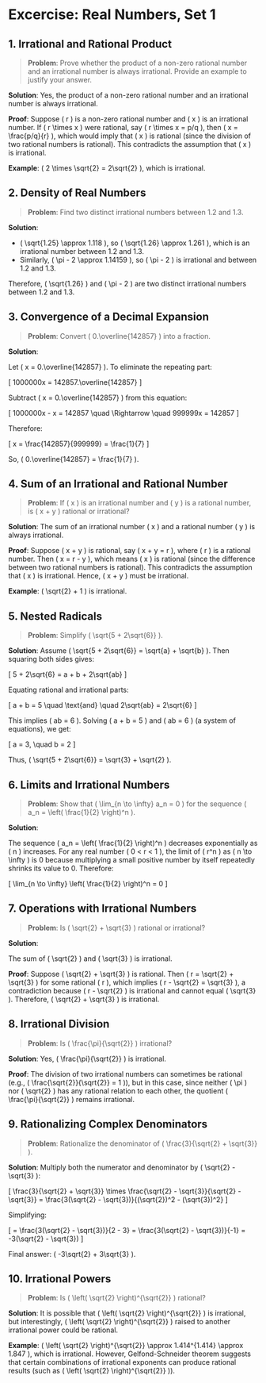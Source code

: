 # Excercise: Real Numbers, Set 1

## 1. **Irrational and Rational Product**
>   **Problem**: Prove whether the product of a non-zero rational number and an irrational number is always irrational. Provide an example to justify your answer.

   **Solution**: 
   Yes, the product of a non-zero rational number and an irrational number is always irrational. 

   **Proof**: Suppose \( r \) is a non-zero rational number and \( x \) is an irrational number. If \( r \times x \) were rational, say \( r \times x = p/q \), then \( x = \frac{p/q}{r} \), which would imply that \( x \) is rational (since the division of two rational numbers is rational). This contradicts the assumption that \( x \) is irrational.

   **Example**: \( 2 \times \sqrt{2} = 2\sqrt{2} \), which is irrational.

## 2. **Density of Real Numbers**
>  **Problem**: Find two distinct irrational numbers between 1.2 and 1.3.

   **Solution**: 
   - \( \sqrt{1.25} \approx 1.118 \), so \( \sqrt{1.26} \approx 1.261 \), which is an irrational number between 1.2 and 1.3.
   - Similarly, \( \pi - 2 \approx 1.14159 \), so \( \pi - 2 \) is irrational and between 1.2 and 1.3.

   Therefore, \( \sqrt{1.26} \) and \( \pi - 2 \) are two distinct irrational numbers between 1.2 and 1.3.

## 3. **Convergence of a Decimal Expansion**
>   **Problem**: Convert \( 0.\overline{142857} \) into a fraction.

   **Solution**:

   Let \( x = 0.\overline{142857} \). To eliminate the repeating part:

\[
1000000x = 142857.\overline{142857}
\]

   Subtract \( x = 0.\overline{142857} \) from this equation:

\[
1000000x - x = 142857 \quad \Rightarrow \quad 999999x = 142857
\]

   Therefore:

\[
x = \frac{142857}{999999} = \frac{1}{7}
\]

   So, \( 0.\overline{142857} = \frac{1}{7} \).

## 4. **Sum of an Irrational and Rational Number**
>   **Problem**: If \( x \) is an irrational number and \( y \) is a rational number, is \( x + y \) rational or irrational?

   **Solution**: 
   The sum of an irrational number \( x \) and a rational number \( y \) is always irrational. 

   **Proof**: Suppose \( x + y \) is rational, say \( x + y = r \), where \( r \) is a rational number. Then \( x = r - y \), which means \( x \) is rational (since the difference between two rational numbers is rational). This contradicts the assumption that \( x \) is irrational. Hence, \( x + y \) must be irrational.

   **Example**: \( \sqrt{2} + 1 \) is irrational.

## 5. **Nested Radicals**
>   **Problem**: Simplify \( \sqrt{5 + 2\sqrt{6}} \).

   **Solution**:
   Assume \( \sqrt{5 + 2\sqrt{6}} = \sqrt{a} + \sqrt{b} \). Then squaring both sides gives:

\[
5 + 2\sqrt{6} = a + b + 2\sqrt{ab}
\]

   Equating rational and irrational parts:

\[
a + b = 5 \quad \text{and} \quad 2\sqrt{ab} = 2\sqrt{6}
\]

   This implies \( ab = 6 \). Solving \( a + b = 5 \) and \( ab = 6 \) (a system of equations), we get:

\[
a = 3, \quad b = 2
\]

   Thus, \( \sqrt{5 + 2\sqrt{6}} = \sqrt{3} + \sqrt{2} \).

## 6. **Limits and Irrational Numbers**
>   **Problem**: Show that \( \lim_{n \to \infty} a_n = 0 \) for the sequence \( a_n = \left( \frac{1}{2} \right)^n \).

   **Solution**:

   The sequence \( a_n = \left( \frac{1}{2} \right)^n \) decreases exponentially as \( n \) increases. For any real number \( 0 < r < 1 \), the limit of \( r^n \) as \( n \to \infty \) is 0 because multiplying a small positive number by itself repeatedly shrinks its value to 0. Therefore:

\[
\lim_{n \to \infty} \left( \frac{1}{2} \right)^n = 0
\]

## 7. **Operations with Irrational Numbers**
>   **Problem**: Is \( \sqrt{2} + \sqrt{3} \) rational or irrational?

   **Solution**:

   The sum of \( \sqrt{2} \) and \( \sqrt{3} \) is irrational.

   **Proof**: Suppose \( \sqrt{2} + \sqrt{3} \) is rational. Then \( r = \sqrt{2} + \sqrt{3} \) for some rational \( r \), which implies \( r - \sqrt{2} = \sqrt{3} \), a contradiction because \( r - \sqrt{2} \) is irrational and cannot equal \( \sqrt{3} \). Therefore, \( \sqrt{2} + \sqrt{3} \) is irrational.

## 8. **Irrational Division**
>   **Problem**: Is \( \frac{\pi}{\sqrt{2}} \) irrational?

   **Solution**: 
   Yes, \( \frac{\pi}{\sqrt{2}} \) is irrational. 

   **Proof**: The division of two irrational numbers can sometimes be rational (e.g., \( \frac{\sqrt{2}}{\sqrt{2}} = 1 \)), but in this case, since neither \( \pi \) nor \( \sqrt{2} \) has any rational relation to each other, the quotient \( \frac{\pi}{\sqrt{2}} \) remains irrational.

## 9. **Rationalizing Complex Denominators**
>   **Problem**: Rationalize the denominator of \( \frac{3}{\sqrt{2} + \sqrt{3}} \).

   **Solution**:
   Multiply both the numerator and denominator by \( \sqrt{2} - \sqrt{3} \):

\[
\frac{3}{\sqrt{2} + \sqrt{3}} \times \frac{\sqrt{2} - \sqrt{3}}{\sqrt{2} - \sqrt{3}} = \frac{3(\sqrt{2} - \sqrt{3})}{(\sqrt{2})^2 - (\sqrt{3})^2}
\]

   Simplifying:

\[
= \frac{3(\sqrt{2} - \sqrt{3})}{2 - 3} = \frac{3(\sqrt{2} - \sqrt{3})}{-1} = -3(\sqrt{2} - \sqrt{3})
\]

   Final answer: \( -3\sqrt{2} + 3\sqrt{3} \).

## 10. **Irrational Powers**

>   **Problem**: Is \( \left( \sqrt{2} \right)^{\sqrt{2}} \) rational?

   **Solution**: 
   It is possible that \( \left( \sqrt{2} \right)^{\sqrt{2}} \) is irrational, but interestingly, \( \left( \sqrt{2} \right)^{\sqrt{2}} \) raised to another irrational power could be rational.

   **Example**: \( \left( \sqrt{2} \right)^{\sqrt{2}} \approx 1.414^{1.414} \approx 1.847 \), which is irrational. However, Gelfond-Schneider theorem suggests that certain combinations of irrational exponents can produce rational results (such as \( \left( \sqrt{2} \right)^{\sqrt{2}} \)).

